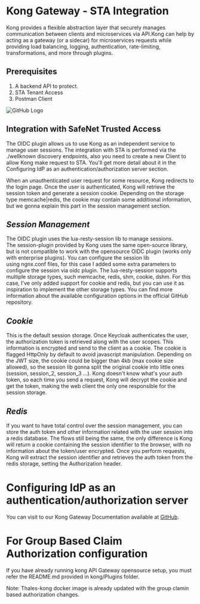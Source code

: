# Kong Gateway - STA Integration

Kong provides a flexible abstraction layer that securely manages communication between clients and microservices via API.Kong can help by acting as a gateway (or a sidecar) for microservices requests while providing load balancing, logging, authentication, rate-limiting, transformations, and more through plugins.

## Prerequisites
1. A backend API to protect.
2. STA Tenant Access
3. Postman Client

![GitHub Logo](http://10.124.100.55/Gemalto/IntegrationAutomation/blob/master/Kong%20Gateway/Resources/kong-STA.jpg)

## Integration with SafeNet Trusted Access

The OIDC plugin allows us to use Kong as an independent service to manage user sessions. The integration with STA is performed via the ./wellknown discovery endpoints, also you need to create a new Client to allow Kong make request to STA. You'll get more detail about it in the Configuring IdP as an authentication/authorization server section.

When an unauthenticated user request for some resource, Kong redirects to the login page. Once the user is authenticated, Kong will retrieve the session token and generate a session cookie. Depending on the storage type memcache|redis, the cookie may contain some additional information, but we gonna explain this part in the session management section.

## *Session Management*
The OIDC plugin uses the lua-resty-session lib to manage sessions. The session-plugin provided by Kong uses the same open-source library, but is not compatible to work with the opensource OIDC plugin (works only with enterprise plugins). You can configure the session lib using ngnx.conf files, for this case I added some extra parameters to configure the session via oidc plugin.
The lua-resty-session supports multiple storage types, such memcache, redis, shm, cookie, dshm. For this case, I've only added support for cookie and redis, but you can use it as inspiration to implement the other storage types. You can find more information about the available configuration options in the official GitHub repository.

## *Cookie*
This is the default session storage. Once Keycloak authenticates the user, the authorization token is retrieved along with the user scopes. This information is encrypted and send to the client as a cookie. The cookie is flagged HttpOnly by default to avoid javascript manipulation. Depending on the JWT size, the cookie could be bigger than 4kb (max cookie size allowed), so the session lib gonna split the original cookie into little ones (session, session_2, session_3 ...).
Kong doesn't know what's your auth token, so each time you send a request, Kong will decrypt the cookie and get the token, making the web client the only one responsible for the session storage.

## *Redis*
If you want to have total control over the session management, you can store the auth token and other information related with the user session into a redis database. The flows still being the same, the only difference is Kong will return a cookie containing the session identifier to the browser, with no information about the token/user encrypted.
Once you perform requests, Kong will extract the session identifier and retrieves the auth token from the redis storage, setting the Authorization header.

# Configuring IdP as an authentication/authorization server
You can visit to our Kong Gateway Documentation available at [GitHub](http://github.com).

# For Group Based Claim Authorization configuration
If you have already running kong API Gateway opensource setup, you must refer the README.md provided in kong/Plugins folder.

Note: Thales-kong docker image is already updated with the group clamin based authorization changes.
    

